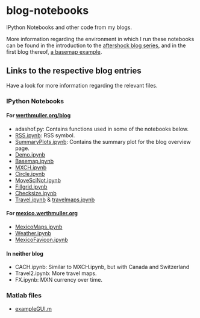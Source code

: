 # blog-notebooks

IPython Notebooks and other code from my blogs.

More information regarding the environment in which I run these notebooks can
be found in the introduction to the
[aftershock blog series](http://werthmuller.org/blog/2014/aftershock), and
in the first blog thereof,
[a basemap example](http://werthmuller.org/blog/2014/basemap).

## Links to the respective blog entries
Have a look for more information regarding the relevant files.

### IPython Notebooks

#### For [werthmuller.org/blog](http://werthmuller.org/blog)

- adashof.py: Contains functions used in some of the notebooks below.
- [RSS.ipynb](http://werthmuller.org/blog): RSS symbol.
- [SummaryPlots.ipynb](http://werthmuller.org/blog): Contains the summary plot for the blog overview page.
- [Demo.ipynb](http://werthmuller.org/blog/2014/how-built)
- [Basemap.ipynb](http://werthmuller.org/blog/2014/basemap)
- [MXCH.ipynb](http://werthmuller.org/blog/2014/basemap)
- [Circle.ipynb](http://werthmuller.org/blog/2014/circle)
- [MoveSciNot.ipynb](http://werthmuller.org/blog/2014/move-scientific-notation)
- [Fillgrid.ipynb](http://werthmuller.org/blog/2014/fillgrid)
- [Checksize.ipynb](http://werthmuller.org/blog/2014/checksize)
- [Travel.ipynb](http://werthmuller.org/blog/2015/travelmap) & [travelmaps.ipynb](http://werthmuller.org/blog/2015/travelmap)

#### For [mexico.werthmuller.org](http://mexico.werthmuller.org)
- [MexicoMaps.ipynb](http://mexico.werthmuller.org/besucherreisen)
- [Weather.ipynb](http://mexico.werthmuller.org/landleute/wetter)
- [MexicoFavicon.ipynb](http://mexico.werthmuller.org)

#### In neither blog

- CACH.ipynb: Similar to MXCH.ipynb, but with Canada and Switzerland
- Travel2.ipynb: More travel maps.
- FX.ipynb: MXN currency over time.

### Matlab files

- [exampleGUI.m](http://werthmuller.org/blog/2014/matlab-gui-example)

